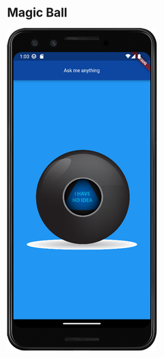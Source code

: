# Magic Ball 
![magic ball](https://github.com/julianasalafia/FlutterSession/blob/main/Screenshots_Projects/magic_ball.png)
